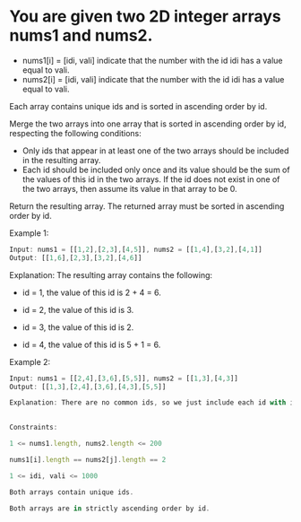 # You are given two 2D integer arrays nums1 and nums2.

- nums1[i] = [idi, vali] indicate that the number with the id idi has a value equal to vali.
- nums2[i] = [idi, vali] indicate that the number with the id idi has a value equal to vali.

Each array contains unique ids and is sorted in ascending order by id.

Merge the two arrays into one array that is sorted in ascending order by id, respecting the following conditions:

- Only ids that appear in at least one of the two arrays should be included in the resulting array.
- Each id should be included only once and its value should be the sum of the values of this id in the two arrays. If the id does not exist in one of the two arrays, then assume its value in that array to be 0.

Return the resulting array. The returned array must be sorted in ascending order by id.

 

Example 1:
```js
Input: nums1 = [[1,2],[2,3],[4,5]], nums2 = [[1,4],[3,2],[4,1]]
Output: [[1,6],[2,3],[3,2],[4,6]]
```
Explanation: The resulting array contains the following:

- id = 1, the value of this id is 2 + 4 = 6.

- id = 2, the value of this id is 3.

- id = 3, the value of this id is 2.

- id = 4, the value of this id is 5 + 1 = 6.


Example 2:
```js
Input: nums1 = [[2,4],[3,6],[5,5]], nums2 = [[1,3],[4,3]]
Output: [[1,3],[2,4],[3,6],[4,3],[5,5]]

Explanation: There are no common ids, so we just include each id with its value in the resulting list.
 

Constraints:

1 <= nums1.length, nums2.length <= 200

nums1[i].length == nums2[j].length == 2

1 <= idi, vali <= 1000

Both arrays contain unique ids.

Both arrays are in strictly ascending order by id.